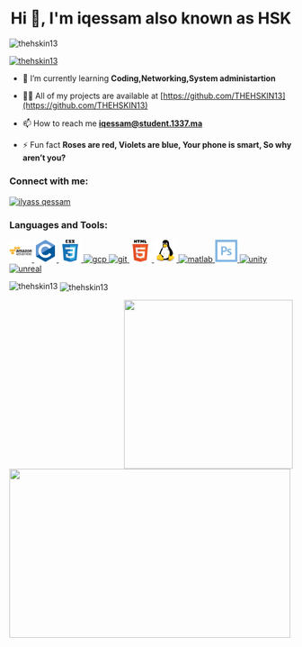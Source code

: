 

<!---
iqessam/iqessam is a ✨ special ✨ repository because its `README.md` (this file) appears on your GitHub profile.
You can click the Preview link to take a look at your changes.
--->
<h1 align="center">Hi 👋, I'm iqessam also known as HSK</h1>
<p align="left"> <img src="https://komarev.com/ghpvc/?username=thehskin13&label=Profile%20views&color=0e75b6&style=flat" alt="thehskin13" /> </p>

<p align="left"> <a href="https://github.com/ryo-ma/github-profile-trophy"><img src="https://github-profile-trophy.vercel.app/?username=thehskin13" alt="thehskin13" /></a> </p>

- 🌱 I’m currently learning **Coding,Networking,System administartion**

- 👨‍💻 All of my projects are available at [https://github.com/THEHSKIN13](https://github.com/THEHSKIN13)

- 📫 How to reach me **iqessam@student.1337.ma**

- ⚡ Fun fact **Roses are red, Violets are blue, Your phone is smart, So why aren’t you?**

<h3 align="left">Connect with me:</h3>
<p align="left">
<a href="https://fb.com/ilyass qessam" target="blank"><img align="center" src="https://raw.githubusercontent.com/rahuldkjain/github-profile-readme-generator/master/src/images/icons/Social/facebook.svg" alt="ilyass qessam" height="30" width="40" /></a>
</p>

<h3 align="left">Languages and Tools:</h3>
<p align="left"> <a href="https://aws.amazon.com" target="_blank" rel="noreferrer"> <img src="https://raw.githubusercontent.com/devicons/devicon/master/icons/amazonwebservices/amazonwebservices-original-wordmark.svg" alt="aws" width="40" height="40"/> </a> <a href="https://www.cprogramming.com/" target="_blank" rel="noreferrer"> <img src="https://raw.githubusercontent.com/devicons/devicon/master/icons/c/c-original.svg" alt="c" width="40" height="40"/> </a> <a href="https://www.w3schools.com/css/" target="_blank" rel="noreferrer"> <img src="https://raw.githubusercontent.com/devicons/devicon/master/icons/css3/css3-original-wordmark.svg" alt="css3" width="40" height="40"/> </a> <a href="https://cloud.google.com" target="_blank" rel="noreferrer"> <img src="https://www.vectorlogo.zone/logos/google_cloud/google_cloud-icon.svg" alt="gcp" width="40" height="40"/> </a> <a href="https://git-scm.com/" target="_blank" rel="noreferrer"> <img src="https://www.vectorlogo.zone/logos/git-scm/git-scm-icon.svg" alt="git" width="40" height="40"/> </a> <a href="https://www.w3.org/html/" target="_blank" rel="noreferrer"> <img src="https://raw.githubusercontent.com/devicons/devicon/master/icons/html5/html5-original-wordmark.svg" alt="html5" width="40" height="40"/> </a> <a href="https://www.linux.org/" target="_blank" rel="noreferrer"> <img src="https://raw.githubusercontent.com/devicons/devicon/master/icons/linux/linux-original.svg" alt="linux" width="40" height="40"/> </a> <a href="https://www.mathworks.com/" target="_blank" rel="noreferrer"> <img src="https://upload.wikimedia.org/wikipedia/commons/2/21/Matlab_Logo.png" alt="matlab" width="40" height="40"/> </a> <a href="https://www.photoshop.com/en" target="_blank" rel="noreferrer"> <img src="https://raw.githubusercontent.com/devicons/devicon/master/icons/photoshop/photoshop-line.svg" alt="photoshop" width="40" height="40"/> </a> <a href="https://unity.com/" target="_blank" rel="noreferrer"> <img src="https://www.vectorlogo.zone/logos/unity3d/unity3d-icon.svg" alt="unity" width="40" height="40"/> </a> <a href="https://unrealengine.com/" target="_blank" rel="noreferrer"> <img src="https://raw.githubusercontent.com/kenangundogan/fontisto/036b7eca71aab1bef8e6a0518f7329f13ed62f6b/icons/svg/brand/unreal-engine.svg" alt="unreal" width="40" height="40"/> </a> </p>

<p><img align="left" src="https://github-readme-stats.vercel.app/api/top-langs?username=thehskin13&show_icons=true&theme=dark&locale=en&layout=compact" alt="thehskin13" /></p>

<p>&nbsp;<img align="center" src="https://github-readme-stats.vercel.app/api?username=thehskin13&show_icons=true&theme=dark&hide_border=true&locale=en" alt="thehskin13" /></p>



 

<img src="https://avatars.githubusercontent.com/u/89594075?s=400&u=ed5c5a4bb91f10693295ff648d579a0165d1d68e&v=4" align="right" width="300" height="300" alt="">
<img src="https://i.ibb.co/Qmnqdj5/template.png" align="left" width="500" height="300" alt="">

